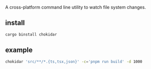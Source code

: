 A cross-platform command line utility to watch file system changes.

## install

```bash
cargo binstall chokidar
```

## example
```bash
chokidar 'src/**/*.{ts,tsx,json}' -c='pnpm run build' -d 1000
```
